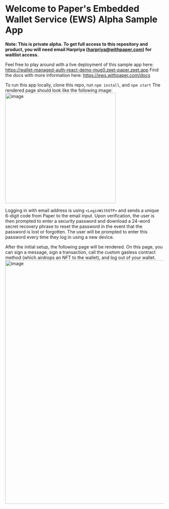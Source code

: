 # Welcome to Paper's Embedded Wallet Service (EWS) Alpha Sample App

**Note: This is private alpha. To get full access to this repository and product, you will need email Harpriya (harpriya@withpaper.com) for waitlist access.**

Feel free to play around with a live deployment of this sample app here: https://wallet-managed-auth-react-demo-mug0.zeet-paper.zeet.app
Find the docs with more information here: https://ews.withpaper.com/docs

To run this app locally, clone this repo, run `npm install`, and `npm start`
The rendered page should look like the following image:
<img width="351" alt="image" src="https://user-images.githubusercontent.com/26000274/207985092-74570c5d-3549-4619-bf4a-ceb0d20648a6.png">


Logging in with email address is using `<LoginWithOTP>` and sends a unique 6-digit code from Paper to the email input. Upon verification, the user is then prompted to enter a security password and download a 24-word secret recovery phrase to reset the password in the event that the password is lost or forgotten. The user will be prompted to enter this password every time they log in using a new device.

After the initial setup, the following page will be rendered. On this page, you can sign a message, sign a transaction, call the custom gasless contract method (which airdrops an NFT to the wallet), and log out of your wallet. 
<img width="775" alt="image" src="https://user-images.githubusercontent.com/26000274/207985008-9ca906db-de3a-4005-875b-1de97bb0f8ed.png">
